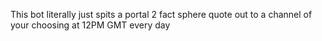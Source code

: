 This bot literally just spits a portal 2 fact sphere quote out to a channel of your choosing at 12PM GMT every day

